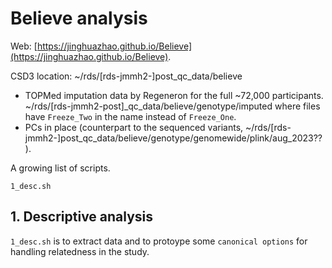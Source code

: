 # Believe analysis

Web: [https://jinghuazhao.github.io/Believe](https://jinghuazhao.github.io/Believe).

CSD3 location: ~/rds/[rds-jmmh2-]post_qc_data/believe
  - TOPMed imputation data by Regeneron for the full ~72,000 participants.
~/rds/[rds-jmmh2-post]_qc_data/believe/genotype/imputed where files have `Freeze_Two`
 in the name instead of `Freeze_One`.
  - PCs in place (counterpart to the sequenced variants,
~/rds/[rds-jmmh2-]post_qc_data/believe/genotype/genomewide/plink/aug_2023??).

A growing list of scripts.

```
1_desc.sh
```

## 1. Descriptive analysis

`1_desc.sh` is to extract data and to protoype some `canonical options` for handling relatedness in the study.
